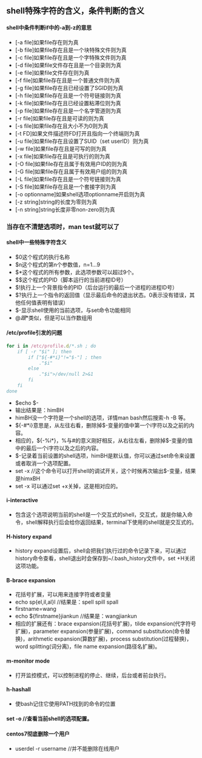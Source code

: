 ## shell特殊字符的含义，条件判断的含义 
#### shell中条件判断if中的-a到-z的意思
- [-a file]如果file存在则为真
- [-b file]如果file存在且是一个块特殊文件则为真
- [-c file]如果file存在且是一个字特殊文件则为真
- [-d file]如果file文件存在且是一个目录则为真
- [-e file]如果file文件存在则为真
- [-f file]如果file存在且是一个普通文件则为真
- [-g file]如果file存在且已经设置了SGID则为真
- [-h file]如果file存在且是一个符号链接则为真
- [-k file]如果file存在且已经设置粘滞位则为真
- [-p file]如果file存在且是一个名字管道则为真
- [-r file]如果file存在且是可读的则为真
- [-s file]如果file存在且大小不为0则为真
- [-t FD]如果文件描述符FD打开且指向一个终端则为真
- [-u file]如果file存在且设置了SUID（set userID）则为真
- [-w file]如果file存在且是可写的则为真
- [-x file]如果file存在且是可执行的则为真
- [-O file]如果file存在且属于有效用户ID的则为真
- [-G file]如果file存在且属于有效用户组的则为真
- [-L file]如果file存在且是一个符号链接则为真
- [-S file]如果file存在且是一个套接字则为真
- [-o optionname]如果shell选项optionname开启则为真
- [-z string]string的长度为零则为真
- [-n string]string长度非零non-zero则为真
### 当存在不清楚选项时，man test就可以了
#### shell中一些特殊字符含义 
- $0这个程式的执行名称
- $n这个程式的第n个参数值，n=1...9
- $*这个程式的所有参数，此选项参数可以超过9个。
- $$这个程式的PID（脚本运行的当前进程ID号）
- $!执行上一个背景指令的PID（后台运行的最后一个进程的进程ID号）
- $?执行上一个指令的返回值（显示最后命令的退出状态。0表示没有错误，其他任何值表明有错误）
- $-显示shell使用的当前选项，与set命令功能相同
- $@跟$*类似，但是可以当作数组用
#### /etc/profile引发的问题
```javascript
for i in /etc/profile.d/*.sh ; do
	if [ -r "$i" ]; then
		if ["${-#*i}"!="$-"] ; then
 			."$i"
 		else
 			."$i">/dev/null 2>&1
 		fi 
 	fi 
done
```
- $echo $-
- 输出结果是：himBH
- himBH没一个字符是一个shell的选项，详情man bash然后搜索-h -B 等。
- ${-#*i}意思是，从左往右看，删除掉$-变量的值中第一个i字符以及之前的内容。
- 相应的，${-%i*}，%与#的意义刚好相反，从右往左看，删除掉$-变量的值中的最后一个i字符以及之后的内容。
- $-记录着当前设置的shell选项，himBH是默认值，你可以通过set命令来设置或者取消一个选项配置。
- set -x   //这个命令可以打开shell的调试开关，这个时候再次输出$-变量，结果是himxBH
- set -x 可以通过set +x关掉，这是相对应的。
#### i-interactive
- 包含这个选项说明当前的shell是一个交互式的shell，交互式，就是你输入命令，shell解释执行后会给你返回结果，terminal下使用的shell就是交互式的。
#### H-history expand
- history expand设置后，shell会把我们执行过的命令记录下来，可以通过history命令查看，shell退出时会保存到~/.bash_history文件中，set +H关闭这项功能。
#### B-brace expansion
- 花括号扩展，可以用来连接字符或者变量
- echo sp{el,il,al}l       //结果是：spell spill spall 
- firstname=wang
- echo ${firstname}jiankun   //结果是：wangjiankun
- 相应的扩展还有：brace expansion(花括号扩展)，tilde expansion(代字符号扩展)，parameter expansion(参量扩展)，command substitution(命令替换)，arithmetic expansion(算数扩展)，process substitution(过程替换)，word splitting(词分离)，file name expansion(路径名扩展)。
#### m-monitor mode
- 打开监控模式，可以控制进程的停止、继续，后台或者前台执行。
#### h-hashall
- 使bash记住它使用PATH找到的命令的位置
#### set -o //查看当前shell的选项配置。
#### centos7彻底删除一个用户
- userdel -r username //并不能删除在线用户